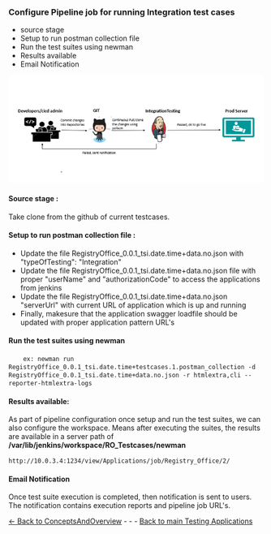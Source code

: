 ### Configure Pipeline job for running Integration test cases
    
- source stage
- Setup to run postman collection file
- Run the test suites using newman
- Results available
- Email Notification

![IntegrationFlow](./../Images/IntegrationFlow.PNG)

#### Source stage : 
Take clone from the github of current testcases.

#### Setup to run postman collection file : 
- Update the file RegistryOffice_0.0.1_tsi.date.time+data.no.json with "typeOfTesting": "Integration"
- Update the file RegistryOffice_0.0.1_tsi.date.time+data.no.json file with proper "userName" and "authorizationCode" to access the applications from jenkins
-  Update the file RegistryOffice_0.0.1_tsi.date.time+data.no.json "serverUrl" with current URL of application which is up and running
- Finally, makesure that the application swagger loadfile should be updated with proper application pattern URL's

#### Run the test suites using newman

        ex: newman run RegistryOffice_0.0.1_tsi.date.time+testcases.1.postman_collection -d RegistryOffice_0.0.1_tsi.date.time+data.no.json -r htmlextra,cli --reporter-htmlextra-logs

#### Results available:
As part of pipeline configuration once setup and run the test suites, we can also configure the workspace. Means after executing the suites, the results are available in a server path of **/var/lib/jenkins/workspace/RO_Testcases/newman**

    http://10.0.3.4:1234/view/Applications/job/Registry_Office/2/

#### Email Notification

Once test suite execution is completed, then notification is sent to users. The notification contains execution reports and pipeline job URL's.

[<- Back to ConceptsAndOverview](./ConceptsAndOverview.md) - - - [Back to main Testing Applications](../../TestingApplications.md)